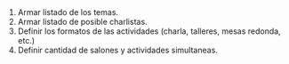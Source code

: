 ## 
1. Armar listado de los temas.
2. Armar listado de posible charlistas.
3. Definir los formatos de las actividades (charla, talleres, mesas redonda, etc.)
4. Definir cantidad de salones y actividades simultaneas.
